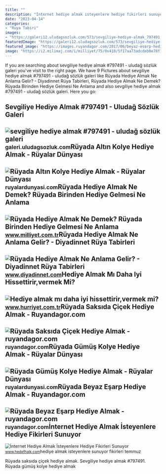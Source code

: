 ```yaml
---
title: ""
description: "İnternet hediye almak i̇steyenlere hediye fikirleri sunuyor"
date: "2023-04-14"
categories:
- "Ruya Tabiri"
images:
- "https://galeri12.uludagsozluk.com/573/sevgiliye-hediye-almak_797491.jpg"
featuredImage: "https://galeri12.uludagsozluk.com/573/sevgiliye-hediye-almak_797491.jpg"
featured_image: "https://images.ruyandagor.com/2017/06/beyaz-esarp-hediye-almak-1134.jpg"
image: "https://i2.milimaj.com/i/milliyet/75/0x410/5f17aa73adcdeb0e78f184e1.jpg"
---
```


If you are searching about sevgiliye hediye almak #797491 - uludağ sözlük galeri you've visit to the right page. We have 9 Pictures about sevgiliye hediye almak #797491 - uludağ sözlük galeri like Rüyada Hediye Almak Ne Anlama Gelir? - Diyadinnet Rüya Tabirleri, Rüyada Hediye Almak Ne Demek? Rüyada Birinden Hediye Gelmesi Ne Anlama and also sevgiliye hediye almak #797491 - uludağ sözlük galeri. Here you go:

Sevgiliye Hediye Almak #797491 - Uludağ Sözlük Galeri
-----------------------------------------------------

 ![sevgiliye hediye almak #797491 - uludağ sözlük galeri](https://galeri12.uludagsozluk.com/573/sevgiliye-hediye-almak_797491.jpg) <small>galeri.uludagsozluk.com</small>Rüyada Altın Kolye Hediye Almak - Rüyalar Dünyası
-------------------------------------------------

 ![Rüyada Altın Kolye Hediye Almak - Rüyalar Dünyası](http://ruyalardunyasi.com/wp-content/uploads/2019/11/ruyada-altin-kolye-hediye-almak.jpg) <small>ruyalardunyasi.com</small>Rüyada Hediye Almak Ne Demek? Rüyada Birinden Hediye Gelmesi Ne Anlama
----------------------------------------------------------------------

 ![Rüyada Hediye Almak Ne Demek? Rüyada Birinden Hediye Gelmesi Ne Anlama](https://i2.milimaj.com/i/milliyet/75/0x410/5f17aa73adcdeb0e78f184e1.jpg) <small>www.milliyet.com.tr</small>Rüyada Hediye Almak Ne Anlama Gelir? - Diyadinnet Rüya Tabirleri
----------------------------------------------------------------

 ![Rüyada Hediye Almak Ne Anlama Gelir? - Diyadinnet Rüya Tabirleri](https://www.diyadinnet.com/d/ruya/ruyada-hediye-almak-ne-anlama-gelir-10488.jpg) <small>www.diyadinnet.com</small>Hediye Almak Mı Daha Iyi Hissettirir,vermek Mi?
-----------------------------------------------

 ![Hediye almak mı daha iyi hissettirir,vermek mi?](https://i4.hurimg.com/i/hurriyet/75/750x422/56c471afc03c1464a02ef58a.jpg) <small>www.hurriyet.com.tr</small>Rüyada Saksıda Çiçek Hediye Almak - Ruyandagor.com
--------------------------------------------------

 ![Rüyada Saksıda Çiçek Hediye Almak - ruyandagor.com](https://images.ruyandagor.com/2017/04/saksida-cicek-hediye-almak-1704.jpg) <small>ruyandagor.com</small>Rüyada Gümüş Kolye Hediye Almak - Rüyalar Dünyası
-------------------------------------------------

 ![Rüyada Gümüş Kolye Hediye Almak - Rüyalar Dünyası](http://ruyalardunyasi.com/wp-content/uploads/2020/02/Rüyada-Gümüş-Kolye-Hediye-Almak.jpg) <small>ruyalardunyasi.com</small>Rüyada Beyaz Eşarp Hediye Almak - Ruyandagor.com
------------------------------------------------

 ![Rüyada Beyaz Eşarp Hediye Almak - ruyandagor.com](https://images.ruyandagor.com/2017/06/beyaz-esarp-hediye-almak-1134.jpg) <small>ruyandagor.com</small>İnternet Hediye Almak İsteyenlere Hediye Fikirleri Sunuyor
----------------------------------------------------------

 ![İnternet Hediye Almak İsteyenlere Hediye Fikirleri Sunuyor](https://www.hedefhalk.com/images/haberler/986cb44badc75f4dd068ff8f2c89e259.jpg) <small>www.hedefhalk.com</small>hediye almak isteyenlere sunuyor fikirleri temmuz

Rüyada saksıda çiçek hediye almak. Sevgiliye hediye almak #797491. Rüyada gümüş kolye hediye almak
